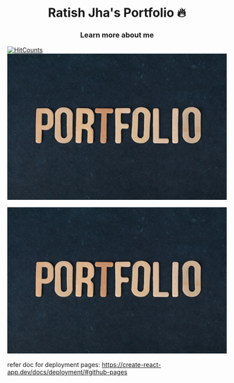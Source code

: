 <h1 align="center"> Ratish Jha's Portfolio 🔥 </h1> 
<h3 align="center"> Learn more about me </h3>
<p align="left">
    <a href="https://hits.dwyl.com/ratish11/protfolio.svg?style=flat-square"><img alt="HitCounts" src="https://hits.dwyl.com/ratish11/protfolio.svg" /></a>
    <a href="https://ratish11.github.io/portfolio/" target="_blank">
    <img src="images/portfolio.jpg"></img>
  </a>
</p>
<p align="center"> 
    <a href="https://ratish11.github.io/portfolio/" target="_blank">
    <img src="images/portfolio.jpg"></img>
  </a>
</p>





refer doc for deployment pages: https://create-react-app.dev/docs/deployment/#github-pages
